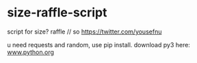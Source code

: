 # size-raffle-script
script for size? raffle // so https://twitter.com/yousefnu

u need requests and random, use pip install.
download py3 here: www.python.org
